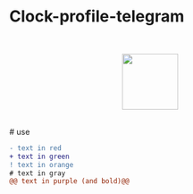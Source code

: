 # Clock-profile-telegram
<br>
<p align="center">
  <img src="https://cdn.jsdelivr.net/npm/programming-languages-logos/src/python/python.png" height="100">
</p>
<br>
# use


```diff
- text in red
+ text in green
! text in orange
# text in gray
@@ text in purple (and bold)@@
```


